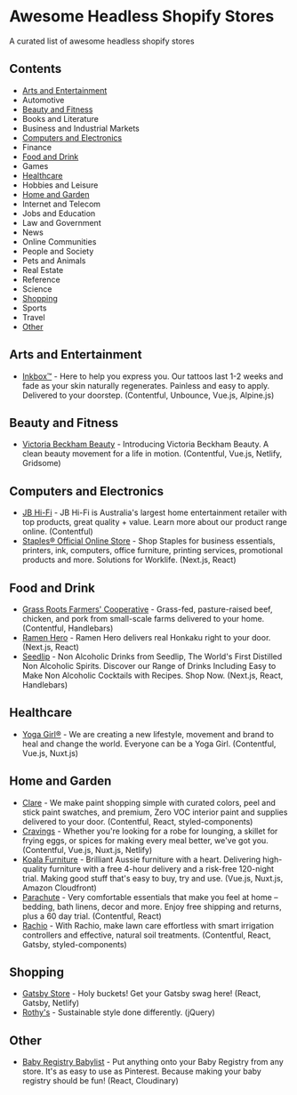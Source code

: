 # Awesome Headless Shopify Stores
A curated list of awesome headless shopify stores

## Contents
- [Arts and Entertainment](#arts-and-entertainment)
- Automotive
- [Beauty and Fitness](#beauty-and-fitness)
- Books and Literature
- Business and Industrial Markets
- [Computers and Electronics](#computers-and-electronics)
- Finance
- [Food and Drink](#food-and-drink)
- Games
- [Healthcare](#healthcare)
- Hobbies and Leisure
- [Home and Garden](#home-and-garden)
- Internet and Telecom
- Jobs and Education
- Law and Government
- News
- Online Communities
- People and Society
- Pets and Animals
- Real Estate
- Reference
- Science
- [Shopping](#shopping)
- Sports
- Travel
- [Other](#other)

## Arts and Entertainment
- [Inkbox™](https://inkbox.com/) - Here to help you express you. Our tattoos last 1-2 weeks and fade as your skin naturally regenerates. Painless and easy to apply. Delivered to your doorstep. (Contentful, Unbounce, Vue.js, Alpine.js)

## Beauty and Fitness

- [Victoria Beckham Beauty](https://www.victoriabeckhambeauty.com/) - Introducing Victoria Beckham Beauty. A clean beauty movement for a life in motion. (Contentful, Vue.js, Netlify, Gridsome)

## Computers and Electronics

- [JB Hi-Fi](https://www.jbhifi.com.au/) - JB Hi-Fi is Australia's largest home entertainment retailer with top products, great quality + value. Learn more about our product range online. (Contentful)
- [Staples® Official Online Store](https://www.staples.com/) - Shop Staples for business essentials, printers, ink, computers, office furniture, printing services, promotional products and more. Solutions for Worklife. (Next.js, React)

## Food and Drink

- [Grass Roots Farmers' Cooperative](https://grassrootscoop.com/) - Grass-fed, pasture-raised beef, chicken, and pork from small-scale farms delivered to your home. (Contentful, Handlebars)
- [Ramen Hero](https://ramenhero.com) - Ramen Hero delivers real Honkaku right to your door. (Next.js, React)
- [Seedlip](https://www.seedlipdrinks.com/) - Non Alcoholic Drinks from Seedlip, The World's First Distilled Non Alcoholic Spirits. Discover our Range of Drinks Including Easy to Make Non Alcoholic Cocktails with Recipes. Shop Now. (Next.js, React, Handlebars)


## Healthcare

- [Yoga Girl®](https://www.yogagirl.com/) - We are creating a new lifestyle, movement and brand to heal and change the world. Everyone can be a Yoga Girl. (Contentful, Vue.js, Nuxt.js)

## Home and Garden

- [Clare](https://www.clare.com/) - We make paint shopping simple with curated colors, peel and stick paint swatches, and premium, Zero VOC interior paint and supplies delivered to your door. (Contentful, React, styled-components)
- [Cravings](https://cravingsbychrissyteigen.com/) - Whether you're looking for a robe for lounging, a skillet for frying eggs, or spices for making every meal better, we've got you. (Contentful, Vue.js, Nuxt.js, Netlify)
- [Koala Furniture](https://au.koala.com/) - Brilliant Aussie furniture with a heart. Delivering high-quality furniture with a free 4-hour delivery and a risk-free 120-night trial. Making good stuff that's easy to buy, try and use. (Vue.js, Nuxt.js, Amazon Cloudfront)
- [Parachute](https://www.parachutehome.com/) - Very comfortable essentials that make you feel at home – bedding, bath linens, decor and more. Enjoy free shipping and returns, plus a 60 day trial. (Contentful, React)
- [Rachio](https://rachio.com/) - With Rachio, make lawn care effortless with smart irrigation controllers and effective, natural soil treatments. (Contentful, React, Gatsby, styled-components)

## Shopping

- [Gatsby Store](https://store.gatsbyjs.org/) - Holy buckets! Get your Gatsby swag here! (React, Gatsby, Netlify)
- [Rothy's](https://rothys.com/) - Sustainable style done differently. (jQuery)

## Other

- [Baby Registry Babylist](https://www.babylist.com/) - Put anything onto your Baby Registry from any store. It's as easy to use as Pinterest. Because making your baby registry should be fun! (React, Cloudinary)
